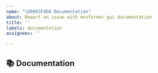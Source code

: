 ```yaml
---
name: "\U0001F4DA Documentation"
about: Report an issue with movformer-gui documentation
title: ''
labels: documentation
assignees: ''

---
```


## 📚 Documentation
<!-- A clear and concise description of the documentation that needs to be created/updated -->
